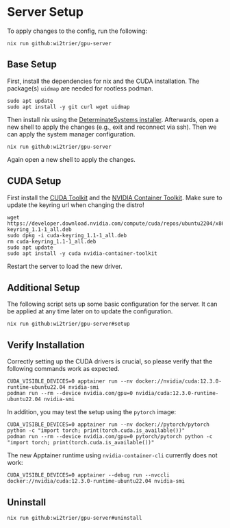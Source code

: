 # Server Setup

To apply changes to the config, run the following:

```shell
nix run github:wi2trier/gpu-server
```

## Base Setup

First, install the dependencies for nix and the CUDA installation.
The package(s) `uidmap` are needed for rootless podman.

```shell
sudo apt update
sudo apt install -y git curl wget uidmap
```

Then install nix using the [DeterminateSystems installer](https://github.com/DeterminateSystems/nix-installer).
Afterwards, open a new shell to apply the changes (e.g., exit and reconnect via ssh).
Then we can apply the system manager configuration.

```shell
nix run github:wi2trier/gpu-server
```

Again open a new shell to apply the changes.

## CUDA Setup

First install the [CUDA Toolkit](https://developer.nvidia.com/cuda-downloads) and the [NVIDIA Container Toolkit](https://docs.nvidia.com/datacenter/cloud-native/container-toolkit/latest/install-guide.html).
Make sure to update the keyring url when changing the distro!

```shell
wget https://developer.download.nvidia.com/compute/cuda/repos/ubuntu2204/x86_64/cuda-keyring_1.1-1_all.deb
sudo dpkg -i cuda-keyring_1.1-1_all.deb
rm cuda-keyring_1.1-1_all.deb
sudo apt update
sudo apt install -y cuda nvidia-container-toolkit
```

Restart the server to load the new driver.

## Additional Setup

The following script sets up some basic configuration for the server.
It can be applied at any time later on to update the configuration.

```shell
nix run github:wi2trier/gpu-server#setup
```

## Verify Installation

Correctly setting up the CUDA drivers is crucial, so please verify that the following commands work as expected.

```shell
CUDA_VISIBLE_DEVICES=0 apptainer run --nv docker://nvidia/cuda:12.3.0-runtime-ubuntu22.04 nvidia-smi
podman run --rm --device nvidia.com/gpu=0 nvidia/cuda:12.3.0-runtime-ubuntu22.04 nvidia-smi
```

In addition, you may test the setup using the `pytorch` image:

```shell
CUDA_VISIBLE_DEVICES=0 apptainer run --nv docker://pytorch/pytorch python -c "import torch; print(torch.cuda.is_available())"
podman run --rm --device nvidia.com/gpu=0 pytorch/pytorch python -c "import torch; print(torch.cuda.is_available())"
```

The new Apptainer runtime using `nvidia-container-cli` currently does not work:

```shell
CUDA_VISIBLE_DEVICES=0 apptainer --debug run --nvccli docker://nvidia/cuda:12.3.0-runtime-ubuntu22.04 nvidia-smi
```

## Uninstall

```shell
nix run github:wi2trier/gpu-server#uninstall
```
